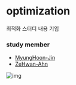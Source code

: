 # optimization
최적화 스터디 내용 기입

### study member
- [MyungHoon-Jin](https://www.github.com/jinmang2)
- [ZeHwan-Ahn]()

![img](http://image.kyobobook.co.kr/images/book/xlarge/031/x9780387303031.jpg)
